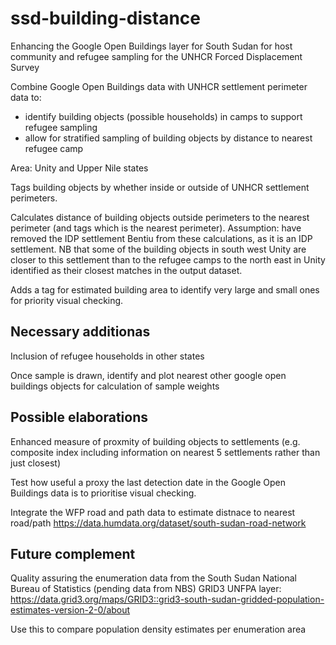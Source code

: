 # ssd-building-distance
Enhancing the Google Open Buildings layer for South Sudan for host community and refugee sampling for the UNHCR Forced Displacement Survey

Combine Google Open Buildings data with UNHCR settlement perimeter data to:
- identify building objects (possible households) in camps to support refugee sampling
- allow for stratified sampling of building objects by distance to nearest refugee camp

Area: Unity and Upper Nile states

Tags building objects by whether inside or outside of UNHCR settlement perimeters.

Calculates distance of building objects outside perimeters to the nearest perimeter (and tags which is the nearest perimeter).
Assumption: have removed the IDP settlement Bentiu from these calculations, as it is an IDP settlement. NB that some of the building objects in south west Unity are closer to this settlement than to the refugee camps to the north east in Unity identified as their closest matches in the output dataset.

Adds a tag for estimated building area to identify very large and small ones for priority visual checking.

## Necessary additionas

Inclusion of refugee households in other states

Once sample is drawn, identify and plot nearest other google open buildings objects for calculation of sample weights

## Possible elaborations
Enhanced measure of proxmity of building objects to settlements (e.g. composite index including information on nearest 5 settlements rather than just closest)

Test how useful a proxy the last detection date in the Google Open Buildings data is to prioritise visual checking.

Integrate the WFP road and path data to estimate distnace to nearest road/path https://data.humdata.org/dataset/south-sudan-road-network

## Future complement

Quality assuring the enumeration data from the South Sudan National Bureau of Statistics (pending data from NBS)
GRID3 UNFPA layer:
https://data.grid3.org/maps/GRID3::grid3-south-sudan-gridded-population-estimates-version-2-0/about

Use this to compare population density estimates per enumeration area


